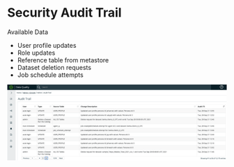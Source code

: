 # Security Audit Trail

Available Data

* User profile updates
* Role updates
* Reference table from metastore
* Dataset deletion requests
* Job schedule attempts

![](<../../.gitbook/assets/image (10).png>)
